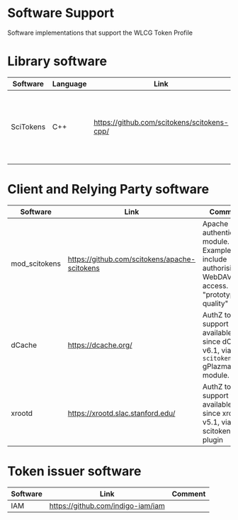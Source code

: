 # Software Support
Software implementations that support the WLCG Token Profile

# Library software

| Software      | Language | Link | Comment  |
| ------------- |----------|------|----------|
| SciTokens | C++ | https://github.com/scitokens/scitokens-cpp/ | Library that supports SciToken and AuthZ profile tokens. |

# Client and Relying Party software

| Software      | Link | Comment  |
| ------------- |------| ---------|
| mod_scitokens | https://github.com/scitokens/apache-scitokens | Apache httpd authentication module.  Example uses include authorising WebDAV access. "prototype quality" |
| dCache | https://dcache.org/ | AuthZ token support available since dCache v6.1, via the `scitoken` gPlazma module. |
| xrootd | https://xrootd.slac.stanford.edu/ | AuthZ token support available since xrootd v5.1, via scitoken plugin |

# Token issuer software

| Software      | Link | Comment  |
| ------------- |------| ---------|
| IAM           | https://github.com/indigo-iam/iam |  |
